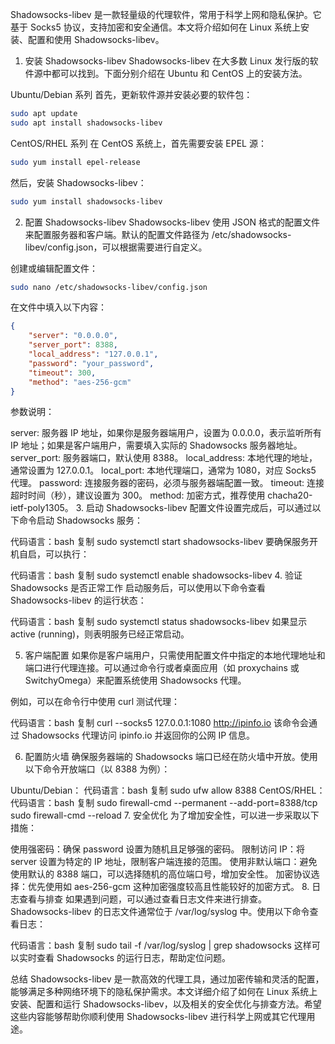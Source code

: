 Shadowsocks-libev 是一款轻量级的代理软件，常用于科学上网和隐私保护。它基于 Socks5 协议，支持加密和安全通信。本文将介绍如何在 Linux 系统上安装、配置和使用 Shadowsocks-libev。

1. 安装 Shadowsocks-libev
Shadowsocks-libev 在大多数 Linux 发行版的软件源中都可以找到。下面分别介绍在 Ubuntu 和 CentOS 上的安装方法。

Ubuntu/Debian 系列
首先，更新软件源并安装必要的软件包：

```bash
sudo apt update
sudo apt install shadowsocks-libev
```


CentOS/RHEL 系列
在 CentOS 系统上，首先需要安装 EPEL 源：

```bash
sudo yum install epel-release
```


然后，安装 Shadowsocks-libev：

```bash
sudo yum install shadowsocks-libev
```
2. 配置 Shadowsocks-libev
Shadowsocks-libev 使用 JSON 格式的配置文件来配置服务器和客户端。默认的配置文件路径为 /etc/shadowsocks-libev/config.json，可以根据需要进行自定义。

创建或编辑配置文件：


```bash
sudo nano /etc/shadowsocks-libev/config.json
```


在文件中填入以下内容：

```json
{
    "server": "0.0.0.0",
    "server_port": 8388,
    "local_address": "127.0.0.1",
    "password": "your_password",
    "timeout": 300,
    "method": "aes-256-gcm"
}
```
参数说明：

server: 服务器 IP 地址，如果你是服务器端用户，设置为 0.0.0.0，表示监听所有 IP 地址；如果是客户端用户，需要填入实际的 Shadowsocks 服务器地址。
server_port: 服务器端口，默认使用 8388。
local_address: 本地代理的地址，通常设置为 127.0.0.1。
local_port: 本地代理端口，通常为 1080，对应 Socks5 代理。
password: 连接服务器的密码，必须与服务器端配置一致。
timeout: 连接超时时间（秒），建议设置为 300。
method: 加密方式，推荐使用 chacha20-ietf-poly1305。
3. 启动 Shadowsocks-libev
配置文件设置完成后，可以通过以下命令启动 Shadowsocks 服务：

代码语言：bash
复制
sudo systemctl start shadowsocks-libev
要确保服务开机自启，可以执行：

代码语言：bash
复制
sudo systemctl enable shadowsocks-libev
4. 验证 Shadowsocks 是否正常工作
启动服务后，可以使用以下命令查看 Shadowsocks-libev 的运行状态：

代码语言：bash
复制
sudo systemctl status shadowsocks-libev
如果显示 active (running)，则表明服务已经正常启动。

5. 客户端配置
如果你是客户端用户，只需使用配置文件中指定的本地代理地址和端口进行代理连接。可以通过命令行或者桌面应用（如 proxychains 或 SwitchyOmega）来配置系统使用 Shadowsocks 代理。

例如，可以在命令行中使用 curl 测试代理：

代码语言：bash
复制
curl --socks5 127.0.0.1:1080 http://ipinfo.io
该命令会通过 Shadowsocks 代理访问 ipinfo.io 并返回你的公网 IP 信息。

6. 配置防火墙
确保服务器端的 Shadowsocks 端口已经在防火墙中开放。使用以下命令开放端口（以 8388 为例）：

Ubuntu/Debian：
代码语言：bash
复制
sudo ufw allow 8388
CentOS/RHEL：
代码语言：bash
复制
sudo firewall-cmd --permanent --add-port=8388/tcp
sudo firewall-cmd --reload
7. 安全优化
为了增加安全性，可以进一步采取以下措施：

使用强密码：确保 password 设置为随机且足够强的密码。
限制访问 IP：将 server 设置为特定的 IP 地址，限制客户端连接的范围。
使用非默认端口：避免使用默认的 8388 端口，可以选择随机的高位端口号，增加安全性。
加密协议选择：优先使用如 aes-256-gcm 这种加密强度较高且性能较好的加密方式。
8. 日志查看与排查
如果遇到问题，可以通过查看日志文件来进行排查。Shadowsocks-libev 的日志文件通常位于 /var/log/syslog 中。使用以下命令查看日志：

代码语言：bash
复制
sudo tail -f /var/log/syslog | grep shadowsocks
这样可以实时查看 Shadowsocks 的运行日志，帮助定位问题。

总结
Shadowsocks-libev 是一款高效的代理工具，通过加密传输和灵活的配置，能够满足多种网络环境下的隐私保护需求。本文详细介绍了如何在 Linux 系统上安装、配置和运行 Shadowsocks-libev，以及相关的安全优化与排查方法。希望这些内容能够帮助你顺利使用 Shadowsocks-libev 进行科学上网或其它代理用途。
